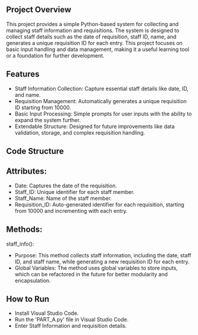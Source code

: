 Project Overview
-
This project provides a simple Python-based system for collecting and managing staff information and requisitions. The system is designed to collect staff details such as the date of requisition, staff ID, name, and generates a unique requisition ID for each entry. This project focuses on basic input handling and data management, making it a useful learning tool or a foundation for further development.

Features
-
- Staff Information Collection: Capture essential staff details like date, ID, and name.
- Requisition Management: Automatically generates a unique requisition ID starting from 10000.
- Basic Input Processing: Simple prompts for user inputs with the ability to expand the system further.
- Extendable Structure: Designed for future improvements like data validation, storage, and complex requisition handling.

Code Structure
-
Attributes:
-
- Date: Captures the date of the requisition.
- Staff_ID: Unique identifier for each staff member.
- Staff_Name: Name of the staff member.
- Requisition_ID: Auto-generated identifier for each requisition, starting from 10000 and incrementing with each entry.

Methods:
-
staff_info():
- Purpose: This method collects staff information, including the date, staff ID, and staff name, while generating a new requisition ID for each entry.
- Global Variables: The method uses global variables to store inputs, which can be refactored in the future for better modularity and encapsulation.

How to Run
-
- Install Visual Studio Code.
- Run the 'PART_A.py' file in Visual Studio Code.
- Enter Staff Information and requisition details.
